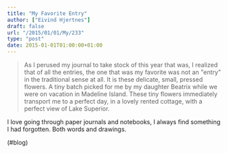 ```yaml
---
title: "My Favorite Entry"
author: ["Eivind Hjertnes"]
draft: false
url: "/2015/01/01/My/233"
type: "post"
date: 2015-01-01T01:00:00+01:00
---
```


> As I perused my journal to take stock of this year that was, I
> realized that of all the entries, the one that was my favorite was not
> an "entry" in the traditional sense at all. It is these delicate,
> small, pressed flowers. A tiny batch picked for me by my daughter
> Beatrix while we were on vacation in Madeline Island. These tiny
> flowers immediately transport me to a perfect day, in a lovely rented
> cottage, with a perfect view of Lake Superior.

I love going through paper journals and notebooks, I always find
something I had forgotten. Both words and drawings.

(#blog)
